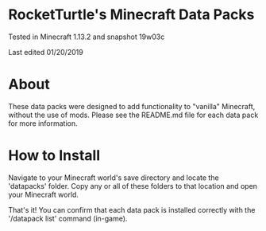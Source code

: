 # RocketTurtle's Minecraft Data Packs

Tested in Minecraft 1.13.2 and snapshot 19w03c

Last edited 01/20/2019

# About

These data packs were designed to add functionality to "vanilla" Minecraft, without the use of mods.  Please see the README.md file for each data pack for more information.

# How to Install

Navigate to your Minecraft world's save directory and locate the 'datapacks' folder.  Copy any or all of these folders to that location and open your Minecraft world.

That's it!  You can confirm that each data pack is installed correctly with the '/datapack list' command (in-game).
